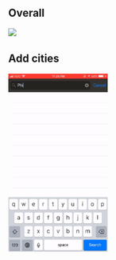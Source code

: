 <h2>Overall</h2>
<img src="/gif1.gif?raw=true" width="200px">
<h2>Add cities</h2>
<img src="/gif2.gif?raw=true" width="200px">
